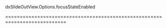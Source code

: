 <!--id-->dxSlideOutView.Options.focusStateEnabled<!--/id-->
<!--merge--><!--/merge-->
<!--hidden--><!--/hidden-->
===========================================================================
